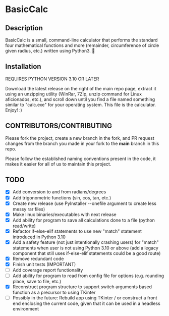 # BasicCalc

## Description

BasicCalc is a small, command-line calculator that performs the standard four mathematical functions and more (remainder, circumference of circle given radius, etc.) written using Python3. 🧮

## Installation

REQUIRES PYTHON VERSION 3.10 OR LATER

Download the latest release on the right of the main repo page, extract it using an unzipping utility (WinRar, 7Zip, unzip command for Linux aficionados, etc.), and scroll down until you find a file named something similar to "calc.exe" for your operating system. This file is the calculator. Enjoy! :)

## CONTRIBUTORS/CONTRIBUTING

Please fork the project, create a new branch in the fork, and PR request changes from the branch you made in your fork to the **main** branch in this repo.

Please follow the established naming conventions present in the code, it makes it easier for all of us to maintain this project.

## TODO

- [x] Add conversion to and from radians/degrees
- [x] Add trigonometric functions (sin, cos, tan, etc.)
- [x] Create new release (use PyInstaller --onefile argument to create less messy rar files)
- [x] Make linux binaries/executables with next release
- [x] Add ability for program to save all calculations done to a file (python read/write)
- [x] Refactor if-else-elif statements to use new "match" statement introduced in Python 3.10
- [x] Add a safety feature (not just intentionally crashing users) for "match" statements when user is not using Python 3.10 or above (add a legacy component that still        uses if-else-elif statements could be a good route)
- [x] Remove redundant code
- [x] Finish unit tests (IMPORTANT)
- [ ] Add coverage report functionality
- [ ] Add ability for program to read from config file for options (e.g. rounding place, save to file, etc.)
- [x] Reconstruct program structure to support switch arguments based function as a precursor to using TKinter
- [ ] Possibly in the future: Rebuild app using TKinter / or construct a front end enclosing the current code, given that it can be used in a headless environment
